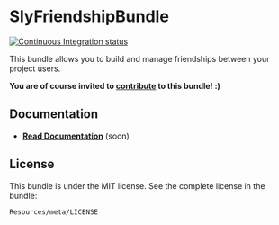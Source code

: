 SlyFriendshipBundle
====================

[![Continuous Integration status](https://secure.travis-ci.org/Slynett/FriendshipBundle.png)](http://travis-ci.org/Slynett/FriendshipBundle)

This bundle allows you to build and manage friendships between your project users.

**You are of course invited to [contribute](https://github.com/Slynett/FriendshipBundle/contributors) to this bundle! :)**

## Documentation

- **[Read Documentation](https://github.com/Slynett/FriendshipBundle/blob/master/Resources/doc/index.markdown)** (soon)

## License

This bundle is under the MIT license. See the complete license in the bundle:

    Resources/meta/LICENSE
